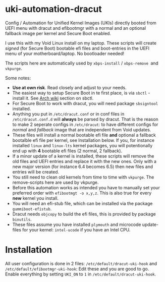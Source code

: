 # uki-automation-dracut
Config / Automation for Unified Kernel Images (UKIs) directly booted from UEFI menu with dracut and efibootmgr with a normal and an optional fallback image per kernel and Secure Boot enabled.

I use this with my Void Linux install on my laptop.
These scripts will create _signed_ (for Secure Boot) bootable efi files and boot-entries in the UEFI menu of your motherboard/laptop. No bootloader needed!

The scripts here are automatically used by `xbps-install` / `xbps-remove `and `vkpurge`.

Some notes:
- **Use at own risk**. Read closely and adjust to your needs.
- The easiest way to setup Secure Boot in te first place, is via `sbctl`  - install it. See [Arch wiki](https://wiki.archlinux.org/title/Unified_Extensible_Firmware_Interface/Secure_Boot) section on sbctl.
- For Secure Boot to work with dracut, you will need package `sbsigntool` installed. 
- Anything you put in `/etc/dracut.conf` or in conf files in `/etc/dracut.conf.d` will **always** be parsed by dracut. That is the reason to make 2 seperate configs in `/etc/dracut`: to have different configs for _normal_ and _fallback_ image that are independent from Void updates.
- These files will install a normal bootable efi file **and** optional a fallback bootalble efi file per kernel, see Installation below. If you, for instance  installed `linux` and `linux-lts` kernel packages, you will potentionally end up with **4** bootable efi files (2 normal, 2 fallback).
- If a minor update of a kernel is installed, these scripts will remove the old files and UEFI entries and replace it with the new ones. Only with a new major version (for instance 6.4 becomes 6.5) then new files and entries will be created.
- You still need to clean old kernels from time to time with `vkpurge`. The remove-scripts here are used by vkpurge.
- Before this automation works as intended you have to manually set your preferred order with `efibootmgt -o x,y,z`. This is also true for every **new** kernel you install.
- You will need an efi-stub file, which can be installed via the package `gummiboot-efistub`.
- Dracut needs `objcopy` to build the efi files, this is provided by package `binutils`.
- These files assume you have installed `plymouth` and microcode update-files for your kernel: `intel-ucode` if you have an Intel CPU.

# Installation
All user configuration is done in 2 files: `/etc/default/dracut-uki-hook` and `/etc/default/efibootmgr-uki-hook`: Edit these and you are good to go. Enable everything by setting `UKI_ON` to `1` in `/etc/default/dracut-uki-hook`.
